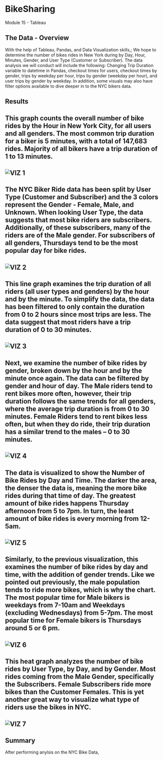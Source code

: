 # BikeSharing
Module 15 - Tableau
## The Data - Overview
With the help of Tableau, Pandas, and Data Visualization skills,; We hope to determine the number of bikes rides in New York during by Day, Hour, Minutes, Gender, and User Type (Customer or Subscriber). The data analysis we will conduct will include the following: Changing Trip Duration variable to datetime in Pandas, checkout times for users, checkout times by gender, trips by weekday per hour, trips by gender (weekday per hour), and user trips by gender by weekday. In addition, some visuals may also have filter options available to dive deeper in to the NYC bikers data.

## Results
This graph counts the overall number of bike rides by the Hour in New York City, for all users and all genders. The most common trip duration for a biker is 5 minutes, with a total of 147,683 rides. Majority of all bikers have a trip duration of 1 to 13 minutes.
---
![VIZ 1](https://user-images.githubusercontent.com/119131202/227395963-761e1215-3414-42a1-a65b-a24b77f9c4ec.PNG)
---
The NYC Biker Ride data has been split by User Type (Customer and Subscriber) and the 3 colors represent the Gender - Female, Male, and Unknown. When looking User Type, the data suggests that most bike riders are subscribers. Additionally, of these subscribers, many of the riders are of the Male gender. For subscribers of all genders, Thursdays tend to be the most popular day for bike rides.
---
![VIZ 2](https://user-images.githubusercontent.com/119131202/227395981-9cd3378f-5e6f-44ad-9ddd-54b20ad8b823.PNG)
---
This line graph examines the trip duration of all riders (all user types and genders) by the hour and by the minute. To simplify the data, the data has been filtered to only contain the duration from 0 to 2 hours since most trips are less. The data suggest that most riders have a trip duration of 0 to 30 minutes.
---
![VIZ 3](https://user-images.githubusercontent.com/119131202/227395991-6d239735-1b1a-4c61-ad62-b81edb6036e6.PNG)
---
Next, we examine the number of bike rides by gender, broken down by the hour and by the minute once again. The data can be filtered by gender and hour of day. The Male riders tend to rent bikes more often, however, their trip duration follows the same trends for all genders, where the average trip duration is from 0 to 30 minutes. Female Riders tend to rent bikes less often, but when they do ride, their trip duration has a similar trend to the males – 0 to 30 minutes.
---
![VIZ 4](https://user-images.githubusercontent.com/119131202/227395999-c5a46704-36aa-4b2c-98ea-ae17f4268e82.PNG)
---
The data is visualized to show the Number of Bike Rides by Day and Time. The darker the area, the denser the data is, meaning the more bike rides during that time of day. The greatest amount of bike rides happens Thursday afternoon from 5 to 7pm. In turn, the least amount of bike rides is every morning from 12-5am.
---
![VIZ 5](https://user-images.githubusercontent.com/119131202/227396022-caba1019-958d-4c98-8ea6-441528c3b04c.PNG)
---
Similarly, to the previous visualization, this examines the number of bike rides by day and time, with the addition of gender trends. Like we pointed out previously, the male population tends to ride more bikes, which is why the chart. The most popular time for Male bikers is weekdays from 7-10am and Weekdays (excluding Wednesdays) from 5-7pm. The most popular time for Female bikers is Thursdays around 5 or 6 pm.
---
![VIZ 6](https://user-images.githubusercontent.com/119131202/227396036-7685e471-d140-4768-a7dd-ae72972fc806.PNG)
---
This heat graph analyzes the number of bike rides by User Type, by Day, and by Gender. Most rides coming from the Male Gender, specifically the Subscribers. Female Subscribers ride more bikes than the Customer Females. This is yet another great way to visualize what type of riders use the bikes in NYC.
---
![VIZ 7](https://user-images.githubusercontent.com/119131202/227396057-69d45801-577a-4246-8638-415858f0f84b.PNG)
---
## Summary
After performing anylsis on the NYC Bike Data, 
